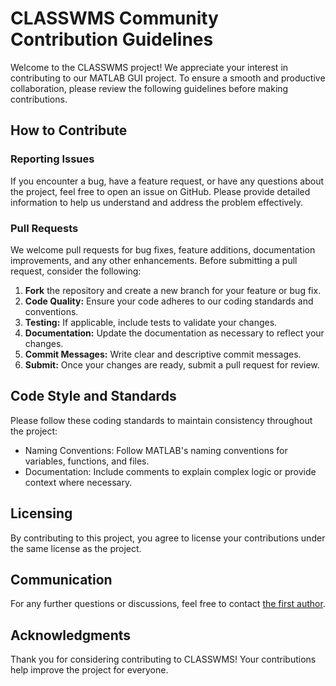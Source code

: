 # CLASSWMS Community Contribution Guidelines

Welcome to the CLASSWMS project! We appreciate your interest in contributing to our MATLAB GUI project. To ensure a smooth and productive collaboration, please review the following guidelines before making contributions.

## How to Contribute

### Reporting Issues

If you encounter a bug, have a feature request, or have any questions about the project, feel free to open an issue on GitHub. Please provide detailed information to help us understand and address the problem effectively.

### Pull Requests

We welcome pull requests for bug fixes, feature additions, documentation improvements, and any other enhancements. Before submitting a pull request, consider the following:

1. **Fork** the repository and create a new branch for your feature or bug fix.
2. **Code Quality:** Ensure your code adheres to our coding standards and conventions.
3. **Testing:** If applicable, include tests to validate your changes.
4. **Documentation:** Update the documentation as necessary to reflect your changes.
5. **Commit Messages:** Write clear and descriptive commit messages.
6. **Submit:** Once your changes are ready, submit a pull request for review.

## Code Style and Standards

Please follow these coding standards to maintain consistency throughout the project:

- Naming Conventions: Follow MATLAB's naming conventions for variables, functions, and files.
- Documentation: Include comments to explain complex logic or provide context where necessary.

## Licensing

By contributing to this project, you agree to license your contributions under the same license as the project.

## Communication

For any further questions or discussions, feel free to contact [the first author](ayoub-bel17@hotmail.com).

## Acknowledgments

Thank you for considering contributing to CLASSWMS! Your contributions help improve the project for everyone.
